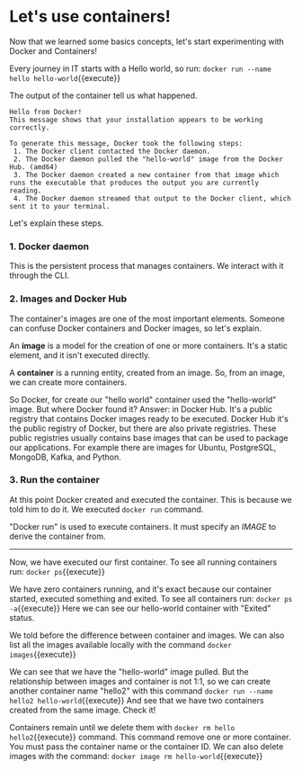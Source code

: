 # Let's use containers!

Now that we learned some basics concepts, let's start experimenting with Docker and Containers!

Every journey in IT starts with a Hello world, so run:
`docker run --name hello hello-world`{{execute}} 

The output of the container tell us what happened.

```
Hello from Docker!
This message shows that your installation appears to be working correctly.

To generate this message, Docker took the following steps:
 1. The Docker client contacted the Docker daemon.
 2. The Docker daemon pulled the "hello-world" image from the Docker Hub. (amd64)
 3. The Docker daemon created a new container from that image which runs the executable that produces the output you are currently reading.
 4. The Docker daemon streamed that output to the Docker client, which sent it to your terminal.
```

Let's explain these steps.

### 1. Docker daemon
This is the persistent process that manages containers. We interact with it through the CLI.

### 2. Images and Docker Hub
The container's images are one of the most important elements. Someone can confuse Docker containers and Docker images, so let's explain.

An **image** is a model for the creation of one or more containers. It's a static element, and it isn't executed directly.

A **container** is a running entity, created from an image. So, from an image, we can create more containers.

So Docker, for create our "hello world" container used the "hello-world" image. But where Docker found it? Answer: in Docker Hub. It's a public registry that contains Docker images ready to be executed. Docker Hub it's the public registry of Docker, but there are also private registries. These public registries usually contains base images that can be used to package our applications. For example there are images for Ubuntu, PostgreSQL, MongoDB, Kafka, and Python.

### 3. Run the container
At this point Docker created and executed the container. This is because we told him to do it. We executed `docker run` command. 

"Docker run" is used to execute containers. It must specify an *IMAGE* to derive the container from. 

---

Now, we have executed our first container. To see all running containers run:
`docker ps`{{execute}} 

We have zero containers running, and it's exact because our container started, executed something and exited. To see all containers run:
`docker ps -a`{{execute}}
Here we can see our hello-world container with "Exited" status. 

We told before the difference between container and images. We can also list all the images available locally with the command `docker images`{{execute}}

We can see that we have the "hello-world" image pulled. But the relationship between images and container is not 1:1, so we can create another container name "hello2" with this command
`docker run --name hello2 hello-world`{{execute}} 
And see that we have two containers created from the same image. Check it!

Containers remain until we delete them with `docker rm hello hello2`{{execute}} command. This command remove one or more container. You must pass the container name or the container ID.
We can also delete images with the command:
`docker image rm hello-world`{{execute}} 